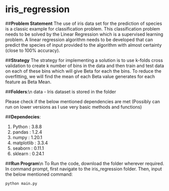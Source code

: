 # iris_regression

##**Problem Statement**
The use of iris data set for the prediction of species is a classic example for classification problem. This classification problem needs to be solved by the Linear Regression which is a supervised learning problem. A linear regression algorithm needs to be developed that can predict the species of input provided to the algorithm with almost certainty (close to 100% accuracy).

##**Strategy**
The strategy for implementing a solution is to use k-folds cross validation to create k number of bins in the data and then train and test data on each of these bins which will give Beta for each the bins. To reduce the overfitting, we will find the mean of each Beta value generates for each feature as Beta Mean.

##**Folders**:\n
data - Iris dataset is stored in the folder

Please check if the below mentioned dependencies are met 
(Possibly can run on lower versions as I use very basic methods and functions)

##**Dependecies**:
1. Python : 3.8.8
2. pandas : 1.2.4
3. numpy : 1.20.1
4. matplotlib : 3.3.4
5. seaborn : 0.11.1
6. sklearn : 0.24.1

##**Run Program**\n
To Run the code, download the folder wherever required.
In command prompt, first navigate to the iris_regression folder. 
Then, input the below mentioned command:
```
python main.py
```